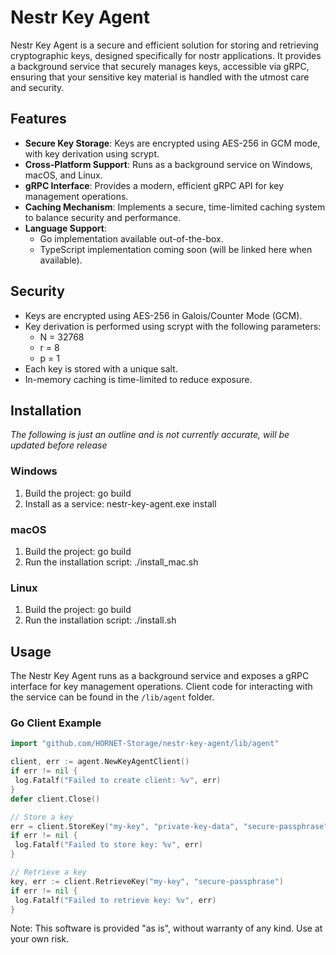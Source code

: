 # Nestr Key Agent

Nestr Key Agent is a secure and efficient solution for storing and retrieving cryptographic keys, designed specifically for nostr applications. It provides a background service that securely manages keys, accessible via gRPC, ensuring that your sensitive key material is handled with the utmost care and security.

## Features

- **Secure Key Storage**: Keys are encrypted using AES-256 in GCM mode, with key derivation using scrypt.
- **Cross-Platform Support**: Runs as a background service on Windows, macOS, and Linux.
- **gRPC Interface**: Provides a modern, efficient gRPC API for key management operations.
- **Caching Mechanism**: Implements a secure, time-limited caching system to balance security and performance.
- **Language Support**: 
  - Go implementation available out-of-the-box.
  - TypeScript implementation coming soon (will be linked here when available).

## Security

- Keys are encrypted using AES-256 in Galois/Counter Mode (GCM).
- Key derivation is performed using scrypt with the following parameters:
  - N = 32768
  - r = 8
  - p = 1
- Each key is stored with a unique salt.
- In-memory caching is time-limited to reduce exposure.

## Installation
*The following is just an outline and is not currently accurate, will be updated before release*

### Windows

1. Build the project:
go build
2. Install as a service:
nestr-key-agent.exe install

### macOS

1. Build the project:
go build
2. Run the installation script:
./install_mac.sh

### Linux

1. Build the project:
go build
2. Run the installation script:
./install.sh

## Usage

The Nestr Key Agent runs as a background service and exposes a gRPC interface for key management operations. Client code for interacting with the service can be found in the `/lib/agent` folder.

### Go Client Example

```go
import "github.com/HORNET-Storage/nestr-key-agent/lib/agent"

client, err := agent.NewKeyAgentClient()
if err != nil {
 log.Fatalf("Failed to create client: %v", err)
}
defer client.Close()

// Store a key
err = client.StoreKey("my-key", "private-key-data", "secure-passphrase")
if err != nil {
 log.Fatalf("Failed to store key: %v", err)
}

// Retrieve a key
key, err := client.RetrieveKey("my-key", "secure-passphrase")
if err != nil {
 log.Fatalf("Failed to retrieve key: %v", err)
}
```

Note: This software is provided "as is", without warranty of any kind. Use at your own risk.